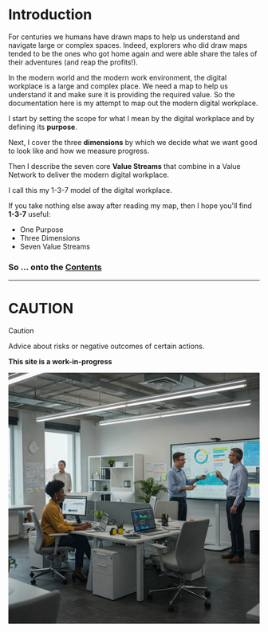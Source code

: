 # Introduction

For centuries we humans have drawn maps to help us understand and navigate large or complex spaces. Indeed, explorers who did draw maps tended to be the ones who got home again and were able share the tales of their adventures (and reap the profits!).

In the modern world and the modern work environment, the digital workplace is a large and complex place. We need a map to help us understand it and make sure it is providing the required value. So the documentation here is my attempt to map out the modern digital workplace.

I start by setting the scope for what I mean by the digital workplace and by defining its **purpose**.

Next, I cover the three **dimensions** by which we decide what we want good to look like and how we measure progress.

Then I describe the seven core **Value Streams** that combine in a Value Network to deliver the modern digital workplace.

I call this my 1-3-7 model of the digital workplace.

If you take nothing else away after reading my map, then I hope you'll find **1-3-7** useful:
- One Purpose
- Three Dimensions
- Seven Value Streams

### So ... onto the [Contents](Contents.md)

---

# CAUTION

> [!CAUTION]
> Advice about risks or negative outcomes of certain actions.

**This site is a work-in-progress**

![Modern Workplace|250](images/Gemini_Generated_Image_w3pctvw3pctvw3pc.jpg)

